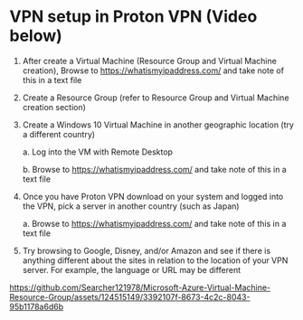 #  VPN setup in Proton VPN (Video below)

 1. After create a Virtual Machine (Resource Group and Virtual Machine creation), Browse to https://whatismyipaddress.com/ and take note of this in a text file

 2. Create a Resource Group (refer to Resource Group and Virtual Machine creation section)
    
 3. Create a Windows 10 Virtual Machine in another geographic location (try a different country)

    a. Log into the VM with Remote Desktop

    b. Browse to https://whatismyipaddress.com/ and take note of this in a text file

4. Once you have Proton VPN download on your system and logged into the VPN, pick a server in another country (such as Japan)

   a. Browse to https://whatismyipaddress.com/ and take note of this in a text file

5. Try browsing to Google, Disney, and/or Amazon and see if there is anything different about the sites in relation to the location of your VPN server. For example, the language or URL may be different


   

https://github.com/Searcher121978/Microsoft-Azure-Virtual-Machine-Resource-Group/assets/124515149/3392107f-8673-4c2c-8043-95b1178a6d6b
